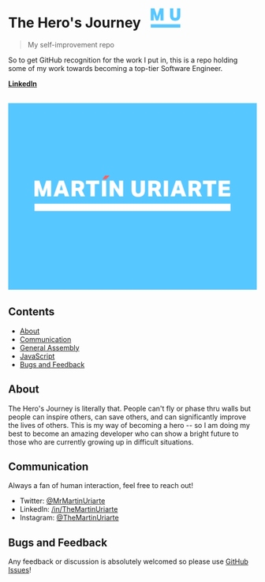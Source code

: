 # The Hero's Journey &nbsp;&nbsp;<img src="media/uriarteMono.png" width="60">

> My self-improvement repo

So to get GitHub recognition for the work I put in, this is a repo holding some of my work towards becoming a top-tier Software Engineer.

**[LinkedIn](https://wwww.linkedin.com/in/themartinuriarte)**

<br>


<img src="media/uriarteLogo_full_whiteBlueBack.png" width="846">


## Contents

- [About](#about)
- [Communication](#communication)
- [General Assembly](https://github.com/TheMartinUriarte/the-heros-journey/tree/master/general-assembly)
- [JavaScript](#https://github.com/TheMartinUriarte/the-heros-journey/tree/master/javascript)
- [Bugs and Feedback](#bugs)

## About

The Hero's Journey is literally that. People can't fly or phase thru walls but people can inspire others, can save others, and can significantly improve the lives of others. This is my way of becoming a hero -- so I am doing my best to become an amazing developer who can show a bright future to those who are currently growing up in difficult situations.

## Communication

Always a fan of human interaction, feel free to reach out!

- Twitter: [@MrMartinUriarte](https://twitter.com/MrMartinUriarte)
- LinkedIn: [/in/TheMartinUriarte](https://www.linkedin.com/in/themartinuriarte/)
- Instagram: [@TheMartinUriarte](https://www.instagram.com/themartinuriarte/)


## Bugs and Feedback

Any feedback or discussion is absolutely welcomed so please use [GitHub Issues](https://github.com/projectTitle/issues)!